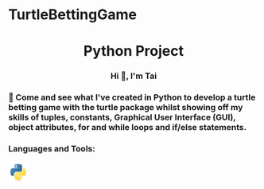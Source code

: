 # TurtleBettingGame
<h1 align="center"> Python Project</h1>
<h3 align="center">Hi 👋, I'm Tai</h3>

<h3 align="left"> 🌱 Come and see what I've created in Python to develop a turtle betting game with the turtle package whilst showing off my skills of tuples, constants, Graphical User Interface (GUI), object attributes, for and while loops and if/else statements.</h3>
<p align="left">
</p>

<h3 align="left">Languages and Tools:</h3>
<p align="left"> <a href="https://www.python.org" target="_blank" rel="noreferrer"> <img src="https://raw.githubusercontent.com/devicons/devicon/master/icons/python/python-original.svg" alt="python" width="40" height="40"/> </a> </p>
